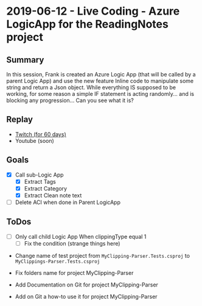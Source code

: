 
# 2019-06-12 - Live Coding - Azure LogicApp for the ReadingNotes project

Summary
-------

In this session, Frank is created an Azure Logic App (that will be called by a parent Logic App) and use the new feature Inline code to manipulate some string and return a Json object. While everything IS supposed to be working, for some reason a simple IF statement is acting randomly... and is blocking any progression... Can you see what it is?

Replay
------

- [Twitch (for 60 days)](https://www.twitch.tv/videos/437981732)
- Youtube (soon)

Goals
-----

- [X] Call sub-Logic App 
    - [X] Extract Tags 
    - [X] Extract Category 
    - [X] Extract Clean note text
- [ ] Delete ACI when done in Parent LogicApp

ToDos
-----
- [ ] Only call child Logic App When clippingType equal 1
    - [ ] Fix the condition (strange things here) 
- Change name of test project from `MyClipping-Parser.Tests.csproj` to `MyClippings-Parser.Tests.csproj`
- Fix folders name for project MyClipping-Parser

- Add Documentation on Git  for project MyClipping-Parser
- Add on Git a how-to use it for project MyClipping-Parser

